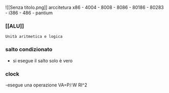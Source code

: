  ![[Senza titolo.png]]
arccitetura x86
	 - 4004
	 - 8008
	 - 8086
	 - 80186
	 - 80283
	 - i386
	 - 486
	 - pantium

### [[ALU]]
	Unità aritmetica e logica  

### salto condizionato 
 - si esegue il salto solo è vero
### clock 
-esegue una operazione
	VA=P/:W
	RI^2

